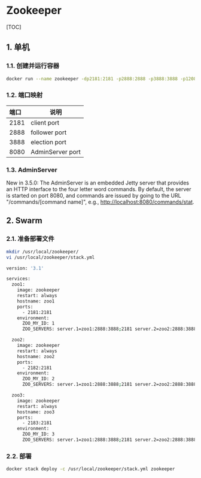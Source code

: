 # Zookeeper

[TOC]

## 1. 单机

### 1.1. 创建并运行容器

```sh
docker run --name zookeeper -dp2181:2181 -p2888:2888 -p3888:3888 -p12080:8080 --restart always zookeeper
```

### 1.2. 端口映射

| 端口 | 说明             |
| :--- | ---------------- |
| 2181 | client port      |
| 2888 | follower port    |
| 3888 | election port    |
| 8080 | AdminServer port |

### 1.3. AdminServer

New in 3.5.0: The AdminServer is an embedded Jetty server that provides an HTTP interface to the four letter word commands. By default, the server is started on port 8080, and commands are issued by going to the URL "/commands/[command name]", e.g., <http://localhost:8080/commands/stat>.

## 2. Swarm

### 2.1. 准备部署文件

```sh
mkdir /usr/local/zookeeper/
vi /usr/local/zookeeper/stack.yml
```

```sh
version: '3.1'

services:
  zoo1:
    image: zookeeper
    restart: always
    hostname: zoo1
    ports:
      - 2181:2181
    environment:
      ZOO_MY_ID: 1
      ZOO_SERVERS: server.1=zoo1:2888:3888;2181 server.2=zoo2:2888:3888;2181 server.3=zoo3:2888:3888;2181

  zoo2:
    image: zookeeper
    restart: always
    hostname: zoo2
    ports:
      - 2182:2181
    environment:
      ZOO_MY_ID: 2
      ZOO_SERVERS: server.1=zoo1:2888:3888;2181 server.2=zoo2:2888:3888;2181 server.3=zoo3:2888:3888;2181

  zoo3:
    image: zookeeper
    restart: always
    hostname: zoo3
    ports:
      - 2183:2181
    environment:
      ZOO_MY_ID: 3
      ZOO_SERVERS: server.1=zoo1:2888:3888;2181 server.2=zoo2:2888:3888;2181 server.3=zoo3:2888:3888;2181
```

### 2.2. 部署

```sh
docker stack deploy -c /usr/local/zookeeper/stack.yml zookeeper
```
